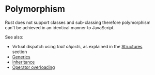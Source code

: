 # Polymorphism

Rust does not support classes and sub-classing therefore polymorphism can't be achieved in an identical manner to JavaScript.

See also:

- Virtual dispatch using _trait objects_, as explained in the [Structures]
  section
- [Generics]
- [Inheritance]
- [Operator overloading]

[structures]: ./custom-types/structs.md
[generics]: ./generics.md
[inheritance]: ./inheritance.md
[operator overloading]: ./operator-overloading.md
